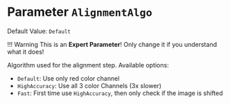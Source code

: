 # Parameter `AlignmentAlgo`
Default Value: `Default`

!!! Warning
    This is an **Expert Parameter**! Only change it if you understand what it does!

Algorithm used for the alignment step.
Available options:

- `Default`: Use only red color channel
- `HighAccuracy`: Use all 3 color Channels (3x slower)
- `Fast`: First time use `HighAccuracy`, then only check if the image is shifted
